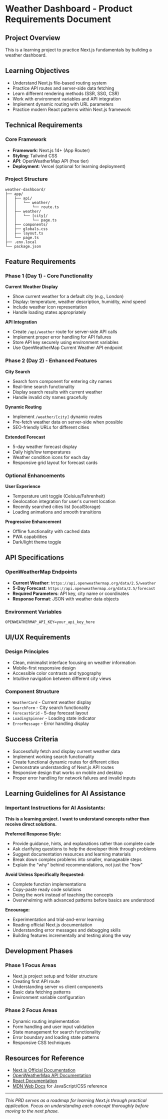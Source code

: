 # Weather Dashboard - Product Requirements Document

## Project Overview

This is a learning project to practice Next.js fundamentals by building a weather dashboard.

## Learning Objectives

-   Understand Next.js file-based routing system
-   Practice API routes and server-side data fetching
-   Learn different rendering methods (SSR, SSG, CSR)
-   Work with environment variables and API integration
-   Implement dynamic routing with URL parameters
-   Practice modern React patterns within Next.js framework

## Technical Requirements

### Core Framework

-   **Framework**: Next.js 14+ (App Router)
-   **Styling**: Tailwind CSS
-   **API**: OpenWeatherMap API (free tier)
-   **Deployment**: Vercel (optional for learning deployment)

### Project Structure

```
weather-dashboard/
├── app/
│   ├── api/
│   │   └── weather/
│   │       └── route.ts
│   ├── weather/
│   │   └── [city]/
│   │       └── page.ts
│   ├── components/
│   ├── globals.css
│   ├── layout.ts
│   └── page.ts
├── .env.local
└── package.json
```

## Feature Requirements

### Phase 1 (Day 1) - Core Functionality

**Current Weather Display**

-   Show current weather for a default city (e.g., London)
-   Display: temperature, weather description, humidity, wind speed
-   Include weather icon representation
-   Handle loading states appropriately

**API Integration**

-   Create `/api/weather` route for server-side API calls
-   Implement proper error handling for API failures
-   Store API key securely using environment variables
-   Use OpenWeatherMap Current Weather API endpoint

### Phase 2 (Day 2) - Enhanced Features

**City Search**

-   Search form component for entering city names
-   Real-time search functionality
-   Display search results with current weather
-   Handle invalid city names gracefully

**Dynamic Routing**

-   Implement `/weather/[city]` dynamic routes
-   Pre-fetch weather data on server-side when possible
-   SEO-friendly URLs for different cities

**Extended Forecast**

-   5-day weather forecast display
-   Daily high/low temperatures
-   Weather condition icons for each day
-   Responsive grid layout for forecast cards

### Optional Enhancements

**User Experience**

-   Temperature unit toggle (Celsius/Fahrenheit)
-   Geolocation integration for user's current location
-   Recently searched cities list (localStorage)
-   Loading animations and smooth transitions

**Progressive Enhancement**

-   Offline functionality with cached data
-   PWA capabilities
-   Dark/light theme toggle

## API Specifications

### OpenWeatherMap Endpoints

-   **Current Weather**: `https://api.openweathermap.org/data/2.5/weather`
-   **5-Day Forecast**: `https://api.openweathermap.org/data/2.5/forecast`
-   **Required Parameters**: API key, city name or coordinates
-   **Response Format**: JSON with weather data objects

### Environment Variables

```
OPENWEATHERMAP_API_KEY=your_api_key_here
```

## UI/UX Requirements

### Design Principles

-   Clean, minimalist interface focusing on weather information
-   Mobile-first responsive design
-   Accessible color contrasts and typography
-   Intuitive navigation between different city views

### Component Structure

-   `WeatherCard` - Current weather display
-   `SearchForm` - City search functionality
-   `ForecastGrid` - 5-day forecast layout
-   `LoadingSpinner` - Loading state indicator
-   `ErrorMessage` - Error handling display

## Success Criteria

-   Successfully fetch and display current weather data
-   Implement working search functionality
-   Create functional dynamic routes for different cities
-   Demonstrate understanding of Next.js API routes
-   Responsive design that works on mobile and desktop
-   Proper error handling for network failures and invalid inputs

## Learning Guidelines for AI Assistance

### Important Instructions for AI Assistants:

**This is a learning project. I want to understand concepts rather than receive direct solutions.**

**Preferred Response Style:**

-   Provide guidance, hints, and explanations rather than complete code
-   Ask clarifying questions to help the developer think through problems
-   Suggest documentation resources and learning materials
-   Break down complex problems into smaller, manageable steps
-   Explain the "why" behind recommendations, not just the "how"

**Avoid Unless Specifically Requested:**

-   Complete function implementations
-   Copy-paste ready code solutions
-   Doing the work instead of teaching the concepts
-   Overwhelming with advanced patterns before basics are understood

**Encourage:**

-   Experimentation and trial-and-error learning
-   Reading official Next.js documentation
-   Understanding error messages and debugging skills
-   Building features incrementally and testing along the way

## Development Phases

### Phase 1 Focus Areas

-   Next.js project setup and folder structure
-   Creating first API route
-   Understanding server vs client components
-   Basic data fetching patterns
-   Environment variable configuration

### Phase 2 Focus Areas

-   Dynamic routing implementation
-   Form handling and user input validation
-   State management for search functionality
-   Error boundary and loading state patterns
-   Responsive CSS techniques

## Resources for Reference

-   [Next.js Official Documentation](https://nextjs.org/docs)
-   [OpenWeatherMap API Documentation](https://openweathermap.org/api)
-   [React Documentation](https://react.dev)
-   [MDN Web Docs](https://developer.mozilla.org) for JavaScript/CSS reference

---

_This PRD serves as a roadmap for learning Next.js through practical application. Focus on understanding each concept thoroughly before moving to the next phase._
